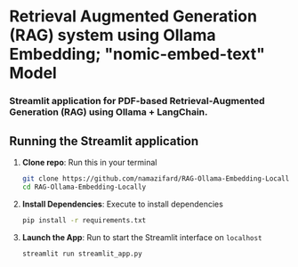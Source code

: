 # Retrieval Augmented Generation (RAG) system using Ollama Embedding; "nomic-embed-text" Model

### Streamlit application for PDF-based Retrieval-Augmented Generation (RAG) using Ollama + LangChain.

## Running the Streamlit application

1. **Clone repo**: Run this in your terminal 

      ```bash
      git clone https://github.com/namazifard/RAG-Ollama-Embedding-Locally.git
      cd RAG-Ollama-Embedding-Locally
      ```

2. **Install Dependencies**: Execute to install dependencies
  
      ```bash
      pip install -r requirements.txt
      ```

3. **Launch the App**: Run to start the Streamlit interface on `localhost`

      ```bash
      streamlit run streamlit_app.py
      ```
